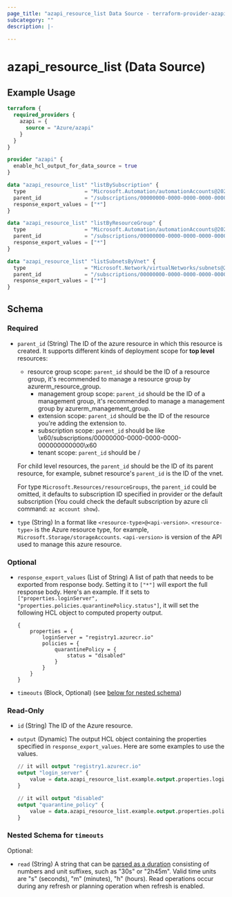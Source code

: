 ```yaml
---
page_title: "azapi_resource_list Data Source - terraform-provider-azapi"
subcategory: ""
description: |-
  
---
```


# azapi_resource_list (Data Source)

## Example Usage

```terraform
terraform {
  required_providers {
    azapi = {
      source = "Azure/azapi"
    }
  }
}

provider "azapi" {
  enable_hcl_output_for_data_source = true
}

data "azapi_resource_list" "listBySubscription" {
  type                   = "Microsoft.Automation/automationAccounts@2021-06-22"
  parent_id              = "/subscriptions/00000000-0000-0000-0000-000000000000"
  response_export_values = ["*"]
}

data "azapi_resource_list" "listByResourceGroup" {
  type                   = "Microsoft.Automation/automationAccounts@2021-06-22"
  parent_id              = "/subscriptions/00000000-0000-0000-0000-000000000000/resourceGroups/rg1"
  response_export_values = ["*"]
}

data "azapi_resource_list" "listSubnetsByVnet" {
  type                   = "Microsoft.Network/virtualNetworks/subnets@2021-02-01"
  parent_id              = "/subscriptions/00000000-0000-0000-0000-000000000000/resourceGroups/rg1/providers/Microsoft.Network/virtualNetworks/vnet1"
  response_export_values = ["*"]
}
```

<!-- schema generated by tfplugindocs -->
## Schema

### Required

- `parent_id` (String) The ID of the azure resource in which this resource is created. It supports different kinds of deployment scope for **top level** resources:

  - resource group scope: `parent_id` should be the ID of a resource group, it's recommended to manage a resource group by azurerm_resource_group.
	- management group scope: `parent_id` should be the ID of a management group, it's recommended to manage a management group by azurerm_management_group.
	- extension scope: `parent_id` should be the ID of the resource you're adding the extension to.
	- subscription scope: `parent_id` should be like \x60/subscriptions/00000000-0000-0000-0000-000000000000\x60
	- tenant scope: `parent_id` should be /

  For child level resources, the `parent_id` should be the ID of its parent resource, for example, subnet resource's `parent_id` is the ID of the vnet.

  For type `Microsoft.Resources/resourceGroups`, the `parent_id` could be omitted, it defaults to subscription ID specified in provider or the default subscription (You could check the default subscription by azure cli command: `az account show`).
- `type` (String) In a format like `<resource-type>@<api-version>`. `<resource-type>` is the Azure resource type, for example, `Microsoft.Storage/storageAccounts`. `<api-version>` is version of the API used to manage this azure resource.

### Optional

- `response_export_values` (List of String) A list of path that needs to be exported from response body. Setting it to `["*"]` will export the full response body. Here's an example. If it sets to `["properties.loginServer", "properties.policies.quarantinePolicy.status"]`, it will set the following HCL object to computed property output.

	```text
	{
		properties = {
			loginServer = "registry1.azurecr.io"
			policies = {
				quarantinePolicy = {
					status = "disabled"
				}
			}
		}
	}
	```
- `timeouts` (Block, Optional) (see [below for nested schema](#nestedblock--timeouts))

### Read-Only

- `id` (String) The ID of the Azure resource.
- `output` (Dynamic) The output HCL object containing the properties specified in `response_export_values`. Here are some examples to use the values.

	```terraform
	// it will output "registry1.azurecr.io"
	output "login_server" {
		value = data.azapi_resource_list.example.output.properties.loginServer
	}

	// it will output "disabled"
	output "quarantine_policy" {
		value = data.azapi_resource_list.example.output.properties.policies.quarantinePolicy.status
	}
	```

<a id="nestedblock--timeouts"></a>
### Nested Schema for `timeouts`

Optional:

- `read` (String) A string that can be [parsed as a duration](https://pkg.go.dev/time#ParseDuration) consisting of numbers and unit suffixes, such as "30s" or "2h45m". Valid time units are "s" (seconds), "m" (minutes), "h" (hours). Read operations occur during any refresh or planning operation when refresh is enabled.
